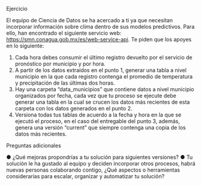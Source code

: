 Ejercicio

El equipo de Ciencia de Datos se ha acercado a ti ya que necesitan incorporar información sobre clima dentro de sus modelos predictivos. Para ello, han encontrado el siguiente servicio web: https://smn.conagua.gob.mx/es/web-service-api. Te piden que los apoyes en lo siguiente:

1)	Cada hora debes consumir el último registro devuelto por el servicio de pronóstico por municipio y por hora.
2)	A partir de los datos extraídos en el punto 1, generar una tabla a nivel municipio en la que cada registro contenga el promedio de temperatura y precipitación de las últimas dos horas.
3)	Hay una carpeta “data_municipios” que contiene datos a nivel municipio organizados por fecha, cada vez que tu proceso se ejecute debe generar una tabla en la cual se crucen los datos más recientes de esta carpeta con los datos generados en el punto 2.
4)	Versiona todas tus tablas de acuerdo a la fecha y hora en la que se ejecutó el proceso, en el caso del entregable del punto 3, además, genera una versión “current” que siempre contenga una copia de los datos más recientes.

Preguntas adicionales

●	¿Qué mejoras propondrías a tu solución para siguientes versiones?
●	Tu solución le ha gustado al equipo y deciden incorporar otros procesos, habrá nuevas personas colaborando contigo, ¿Qué aspectos o herramientas considerarías para escalar, organizar y automatizar tu solución?
